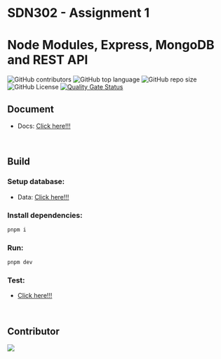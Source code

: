 # SDN302 - Assignment 1

# Node Modules, Express, MongoDB and REST API
![GitHub contributors](https://img.shields.io/github/contributors/SDN302-17C/assignment-1)
![GitHub top language](https://img.shields.io/github/languages/top/SDN302-17C/assignment-1)
![GitHub repo size](https://img.shields.io/github/repo-size/SDN302-17C/assignment-1)
![GitHub License](https://img.shields.io/github/license/SDN302-17C/assignment-1)
[![Quality Gate Status](https://sonarcloud.io/api/project_badges/measure?project=SDN302-17C_assignment-1&metric=alert_status)](https://sonarcloud.io/summary/new_code?id=SDN302-17C_assignment-1)

## Document
- Docs: [Click here!!!](docs/Assignment%201.pdf)
  
<br>

## Build

### Setup database:
- Data: [Click here!!!](data)

### Install dependencies:

```bash
pnpm i
```

### Run:

```bash
pnpm dev
```

### Test:
- [Click here!!!](test/TestAPI.md)

<br>

## Contributor
<a href="https://github.com/SDN302-17C/assignment-1/graphs/contributors">
  <img src="https://contrib.rocks/image?repo=SDN302-17C/assignment-1" />
</a>
